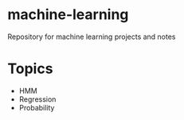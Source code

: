 # machine-learning
  Repository for machine learning projects and notes

# Topics
* HMM
* Regression
* Probability
